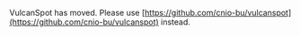 VulcanSpot has moved. Please use [https://github.com/cnio-bu/vulcanspot](https://github.com/cnio-bu/vulcanspot) instead.
